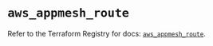 # `aws_appmesh_route`

Refer to the Terraform Registry for docs: [`aws_appmesh_route`](https://registry.terraform.io/providers/hashicorp/aws/5.84.0/docs/resources/appmesh_route).
